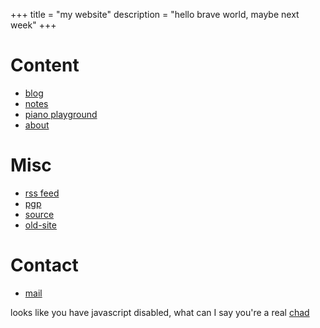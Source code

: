 +++
title = "my website"
description = "hello brave world, maybe next week"
+++

# Content

- [blog](@/blog/_index.md)
- [notes](@/notes/_index.md)
- [piano playground](/tuningplayground)
- [about](@/about.md)

# Misc

- [rss feed](/atom.xml)
- [pgp](/plaintext/public-key.txt)
- [source](https://github.com/float3/float3.github.io)
- [old-site](https://float3.github.io/float3.github.io.old)

# Contact

- [mail](mailto:contact%40hilll.dev)
<!--- [i2p Mail](mailto:hill%40mail.i2p)
- irc: hill on [irc.rizon.net](https://rizon.net/chat)-->

<noscript> looks like you have javascript disabled, what can I say you're a real [chad](/beating_sir_aloone_damageless.webm) </noscript>
